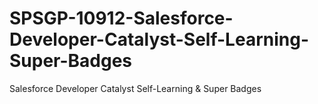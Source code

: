 # SPSGP-10912-Salesforce-Developer-Catalyst-Self-Learning-Super-Badges
Salesforce Developer Catalyst Self-Learning &amp; Super Badges
